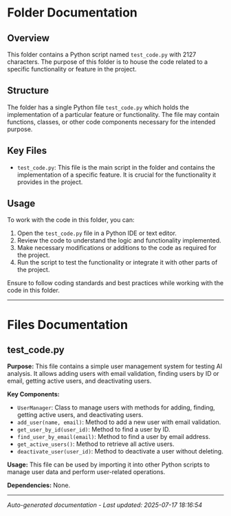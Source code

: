 # Folder Documentation

## Overview
This folder contains a Python script named `test_code.py` with 2127 characters. The purpose of this folder is to house the code related to a specific functionality or feature in the project.

## Structure
The folder has a single Python file `test_code.py` which holds the implementation of a particular feature or functionality. The file may contain functions, classes, or other code components necessary for the intended purpose.

## Key Files
- `test_code.py`: This file is the main script in the folder and contains the implementation of a specific feature. It is crucial for the functionality it provides in the project.

## Usage
To work with the code in this folder, you can:
1. Open the `test_code.py` file in a Python IDE or text editor.
2. Review the code to understand the logic and functionality implemented.
3. Make necessary modifications or additions to the code as required for the project.
4. Run the script to test the functionality or integrate it with other parts of the project.

Ensure to follow coding standards and best practices while working with the code in this folder.

---

# Files Documentation

## test_code.py

**Purpose:** This file contains a simple user management system for testing AI analysis. It allows adding users with email validation, finding users by ID or email, getting active users, and deactivating users.

**Key Components:**
- `UserManager`: Class to manage users with methods for adding, finding, getting active users, and deactivating users.
- `add_user(name, email)`: Method to add a new user with email validation.
- `get_user_by_id(user_id)`: Method to find a user by ID.
- `find_user_by_email(email)`: Method to find a user by email address.
- `get_active_users()`: Method to retrieve all active users.
- `deactivate_user(user_id)`: Method to deactivate a user without deleting.

**Usage:** This file can be used by importing it into other Python scripts to manage user data and perform user-related operations.

**Dependencies:** None.

---
*Auto-generated documentation - Last updated: 2025-07-17 18:16:54*
